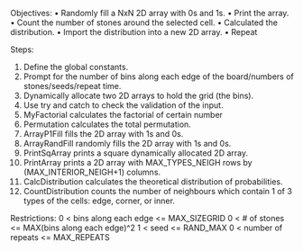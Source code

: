 Objectives:
•	Randomly fill a NxN 2D array with 0s and 1s. 
•	Print the array.
•	Count the number of stones around the selected cell.
•	Calculated the distribution.
•	Import the distribution into a new 2D array.
•	Repeat

Steps:
1.	Define the global constants.
2.	Prompt for the number of bins along each edge of the board/numbers of stones/seeds/repeat time.
3.	Dynamically allocate two 2D arrays to hold the grid (the bins).
4.	Use try and catch to check the validation of the input.
5.	MyFactorial calculates the factorial of certain number
6.	Permutation calculates the total permutation.
7.	ArrayP1Fill fills the 2D array with 1s and 0s.
8.	ArrayRandFill randomly fills the 2D array with 1s and 0s.
9.	PrintSqArray prints a square dynamically allocated 2D array.
10.	PrintArray prints a 2D array with MAX_TYPES_NEIGH rows by (MAX_INTERIOR_NEIGH+1) columns.
11.	CalcDistribution calculates the theoretical distribution of probabilities.
12.	CountDistribution counts the number of neighbours which contain 1 of 3 types of the cells: edge, corner, or inner.

Restrictions:
0 < bins along each edge <= MAX_SIZEGRID 
0 < # of stones <= MAX(bins along each edge)^2 
1 < seed <= RAND_MAX
0 < number of repeats <= MAX_REPEATS
